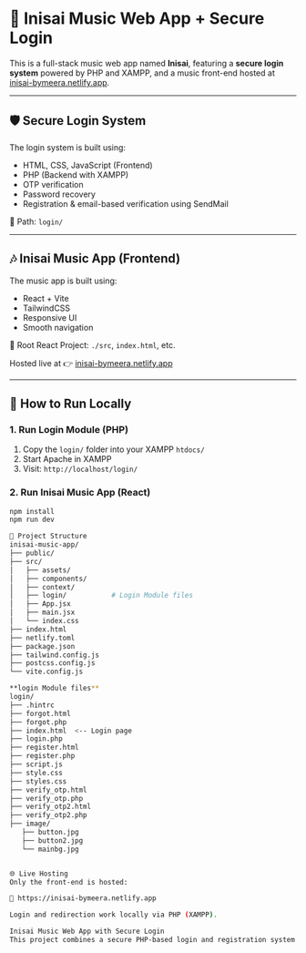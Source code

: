 # 🎵 Inisai Music Web App + Secure Login

This is a full-stack music web app named **Inisai**, featuring a **secure login system** powered by PHP and XAMPP, and a music front-end hosted at [inisai-bymeera.netlify.app](https://inisai-bymeera.netlify.app).

---

## 🛡️ Secure Login System

The login system is built using:
- HTML, CSS, JavaScript (Frontend)
- PHP (Backend with XAMPP)
- OTP verification
- Password recovery
- Registration & email-based verification using SendMail

📁 Path: `login/`

---

## 🎶 Inisai Music App (Frontend)

The music app is built using:
- React + Vite
- TailwindCSS
- Responsive UI
- Smooth navigation

📁 Root React Project: `./src`, `index.html`, etc.

Hosted live at 👉 [inisai-bymeera.netlify.app](https://inisai-bymeera.netlify.app)

---

## 🚀 How to Run Locally

### 1. Run Login Module (PHP)
1. Copy the `login/` folder into your XAMPP `htdocs/`
2. Start Apache in XAMPP
3. Visit: `http://localhost/login/`

### 2. Run Inisai Music App (React)
```bash
npm install
npm run dev

📁 Project Structure
inisai-music-app/
├── public/
├── src/
│   ├── assets/
│   ├── components/
│   ├── context/
│   ├── login/           # Login Module files
│   ├── App.jsx
│   ├── main.jsx
│   └── index.css
├── index.html
├── netlify.toml
├── package.json
├── tailwind.config.js
├── postcss.config.js
└── vite.config.js

**login Module files**
login/
├── .hintrc
├── forgot.html
├── forgot.php
├── index.html  <-- Login page
├── login.php
├── register.html
├── register.php
├── script.js
├── style.css
├── styles.css
├── verify_otp.html
├── verify_otp.php
├── verify_otp2.html
├── verify_otp2.php
├── image/
   ├── button.jpg
   ├── button2.jpg
   └── mainbg.jpg


🌐 Live Hosting
Only the front-end is hosted:

🔗 https://inisai-bymeera.netlify.app

Login and redirection work locally via PHP (XAMPP).

Inisai Music Web App with Secure Login
This project combines a secure PHP-based login and registration system with a React-powered music streaming web app. Users log in through a local XAMPP-hosted module featuring OTP verification and password recovery. Upon successful login, they are redirected to the hosted Inisai music interface at inisai-bymeera.netlify.app. Designed with user security and sleek UI in mind, it offers both frontend creativity and backend authentication.
